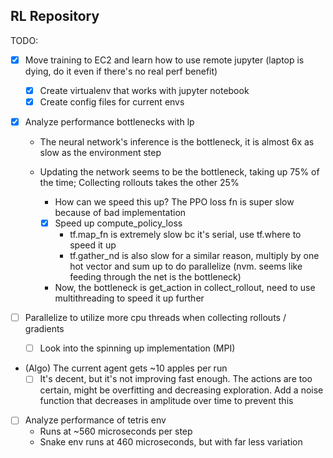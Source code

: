 ## RL Repository

TODO:
- [x] Move training to EC2 and learn how to use remote jupyter (laptop is dying, do it even if there's no real perf benefit)
	- [x] Create virtualenv that works with jupyter notebook
	- [x] Create config files for current envs 
	
- [x] Analyze performance bottlenecks with lp

  - The neural network's inference is the bottleneck, it is almost 6x as slow as the environment step

  - Updating the network seems to be the bottleneck, taking up 75% of the time; Collecting rollouts takes the other 25%

    - How can we speed this up? The PPO loss fn is super slow because of bad implementation
    - [x] Speed up compute_policy_loss 
      - tf.map_fn is extremely slow bc it's serial, use tf.where to speed it up
      - tf.gather_nd is also slow for a similar reason, multiply by one hot vector and sum up to do parallelize (nvm. seems like feeding through the net is the bottleneck)

    - Now, the bottleneck is get_action in collect_rollout, need to use multithreading to speed it up further

- [ ] Parallelize to utilize more cpu threads when collecting rollouts / gradients

  - [ ] Look into the spinning up implementation (MPI)

- (Algo) The current agent gets ~10 apples per run
  - [ ] It's decent, but it's not improving fast enough. The actions are too certain, might be overfitting and decreasing exploration. Add a noise function that decreases in amplitude over time to prevent this

- [ ] Analyze performance of tetris env
  - Runs at ~560 microseconds per step
  - Snake env runs at 460 microseconds, but with far less variation
